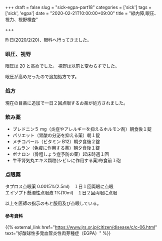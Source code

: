 +++
draft = false
slug = "sick-egpa-part18"
categories = ['sick']
tags = ['sick', 'egpa']
date = "2020-02-21T10:00:00+09:00"
title = "緑内障,眼圧、視力、視野検査"

+++

昨日(2020/2/20)、眼科へ行ってきました。

### 眼圧、視野

眼圧は 20 と高めでした。
視野は以前と変わらずでした。

<!--more-->

眼圧が高めだったので追加処方です。

### 処方

現在の目薬に追加で一日２回点眼するお薬が処方されました。

### 飲み薬

- プレドニン５ mg（炎症やアレルギーを抑えるホルモン剤）朝食後１錠
- パリエット（胃酸の分泌を抑える薬）朝１錠
- メチコバール（ビタミン B12）朝夕食後２錠
- イムラン（免疫に作用する薬）朝夕食後１錠
- ボナロン（骨粗しょう症予防の薬）起床時週１回
- 牛車腎気丸エキス顆粒(シビレに作用する薬)毎食前１砲

### 点眼薬

タプロス点眼薬 0.0015%(2.5ml)　１日１回両眼に点眼  
エイゾプト懸濁性点眼液 1%(10ml)　１日２回両眼に点眼

以上を医師の指示のもと服用及び点眼している。

#### 参考資料

{{% external_link href="https://www.jrs.or.jp/citizen/disease/c/c-06.html" text="好酸球性多発血管炎性肉芽種症（EGPA）" %}}
